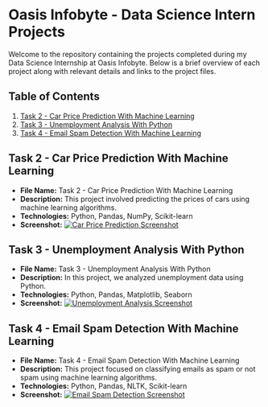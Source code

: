 # Oasis Infobyte - Data Science Intern Projects

Welcome to the repository containing the projects completed during my Data Science Internship at Oasis Infobyte. Below is a brief overview of each project along with relevant details and links to the project files.

## Table of Contents

1. [Task 2 - Car Price Prediction With Machine Learning](https://github.com/Sonkhe-Shongwe/OIBSIP/tree/main/Task%202%20Car%20Price%20Prediction%20With%20Machine%20Learning)
2. [Task 3 - Unemployment Analysis With Python](https://github.com/Sonkhe-Shongwe/OIBSIP/tree/main/Task%203%20Unemployement%20Analysis%20With%20Python)
3. [Task 4 - Email Spam Detection With Machine Learning](https://github.com/Sonkhe-Shongwe/OIBSIP/tree/main/Task%204%20Email%20Spam%20Detection%20With%20Machine%20Learning)


## Task 2 - Car Price Prediction With Machine Learning

- **File Name:** Task 2 - Car Price Prediction With Machine Learning
- **Description:** This project involved predicting the prices of cars using machine learning algorithms.
- **Technologies:** Python, Pandas, NumPy, Scikit-learn
- **Screenshot:** [![Car Price Prediction Screenshot](/screenshots/car_price_prediction.png)](path_to_screenshot)

## Task 3 - Unemployment Analysis With Python

- **File Name:** Task 3 - Unemployment Analysis With Python
- **Description:** In this project, we analyzed unemployment data using Python.
- **Technologies:** Python, Pandas, Matplotlib, Seaborn
- **Screenshot:** [![Unemployment Analysis Screenshot](/screenshots/unemployment_analysis.png)](path_to_screenshot)

## Task 4 - Email Spam Detection With Machine Learning

- **File Name:** Task 4 - Email Spam Detection With Machine Learning
- **Description:** This project focused on classifying emails as spam or not spam using machine learning algorithms.
- **Technologies:** Python, Pandas, NLTK, Scikit-learn
- **Screenshot:** [![Email Spam Detection Screenshot](/screenshots/email_spam_detection.png)](path_to_screenshot)
